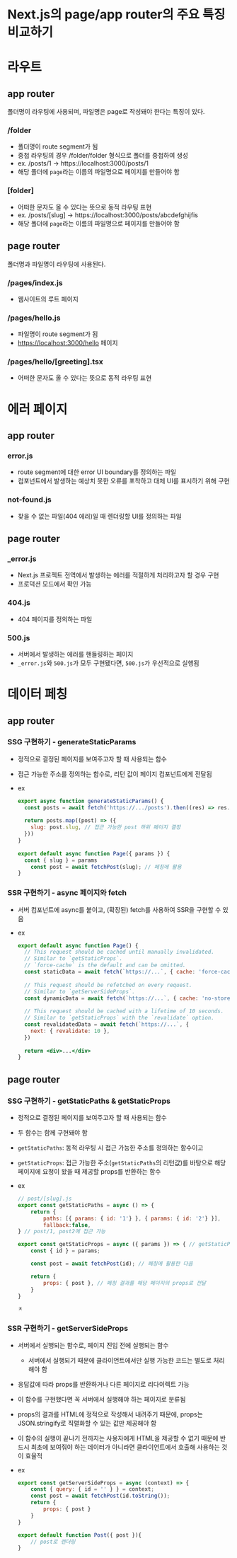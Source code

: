 # Next.js의 page/app router의 주요 특징 비교하기

# 라우트

## app router

폴더명이 라우팅에 사용되며, 파일명은 page로 작성돼야 한다는 특징이 있다.

### /folder

- 폴더명이 route segment가 됨
- 중첩 라우팅의 경우 /folder/folder 형식으로 폴더를 중첩하여 생성
- ex. /posts/1 → https://localhost:3000/posts/1
- 해당 폴더에 `page`라는 이름의 파일명으로 페이지를 만들어야 함

### [folder]

- 어떠한 문자도 올 수 있다는 뜻으로 동적 라우팅 표현
- ex. /posts/[slug] → https://localhost:3000/posts/abcdefghijfis
- 해당 폴더에 `page`라는 이름의 파일명으로 페이지를 만들어야 함

## page router

폴더명과 파일명이 라우팅에 사용된다.

### /pages/index.js

- 웹사이트의 루트 페이지

### /pages/hello.js

- 파일명이 route segment가 됨
- [https://localhost:3000/hello](https://localhost:3000/hello) 페이지

### /pages/hello/[greeting].tsx

- 어떠한 문자도 올 수 있다는 뜻으로 동적 라우팅 표현

# 에러 페이지

## app router

### error.js

- route segment에 대한 error UI boundary를 정의하는 파일
- 컴포넌트에서 발생하는 예상치 못한 오류를 포착하고 대체 UI를 표시하기 위해 구현

### not-found.js

- 찾을 수 없는 파일(404 에러)일 때 렌더링할 UI를 정의하는 파일

## page router

### _error.js

- Next.js 프로젝트 전역에서 발생하는 에러를 적절하게 처리하고자 할 경우 구현
- 프로덕션 모드에서 확인 가능

### 404.js

- 404 페이지를 정의하는 파일

### 500.js

- 서버에서 발생하는 에러를 핸들링하는 페이지
- `_error.js`와 `500.js`가 모두 구현됐다면, `500.js`가 우선적으로 실행됨

# 데이터 페칭

## app router

### SSG 구현하기 - generateStaticParams

- 정적으로 결정된 페이지를 보여주고자 할 때 사용되는 함수
- 접근 가능한 주소를 정의하는 함수로, 리턴 값이 페이지 컴포넌트에게 전달됨
- ex
    
    ```jsx
    export async function generateStaticParams() {
      const posts = await fetch('https://.../posts').then((res) => res.json())
     
      return posts.map((post) => ({
        slug: post.slug, // 접근 가능한 post 하위 페이지 결정
      }))
    }
     
    export default async function Page({ params }) {
      const { slug } = params
    	const post = await fetchPost(slug); // 페칭에 활용
    }
    ```
    

### SSR 구현하기 - async 페이지와 fetch

- 서버 컴포넌트에 async를 붙이고, (확장된) fetch를 사용하여 SSR을 구현할 수 있음
- ex
    
    ```jsx
    export default async function Page() {
      // This request should be cached until manually invalidated.
      // Similar to `getStaticProps`.
      // `force-cache` is the default and can be omitted.
      const staticData = await fetch(`https://...`, { cache: 'force-cache' })
     
      // This request should be refetched on every request.
      // Similar to `getServerSideProps`.
      const dynamicData = await fetch(`https://...`, { cache: 'no-store' })
     
      // This request should be cached with a lifetime of 10 seconds.
      // Similar to `getStaticProps` with the `revalidate` option.
      const revalidatedData = await fetch(`https://...`, {
        next: { revalidate: 10 },
      })
     
      return <div>...</div>
    }
    ```
    

## page router

### SSG 구현하기 - getStaticPaths & getStaticProps

- 정적으로 결정된 페이지를 보여주고자 할 때 사용되는 함수
- 두 함수는 함께 구현돼야 함
- `getStaticPaths`: 동적 라우팅 시 접근 가능한 주소를 정의하는 함수이고
- `getStaticProps`: 접근 가능한 주소(`getStaticPaths`의 리턴값)를 바탕으로 해당 페이지에 요청이 왔을 때 제공할 props를 반환하는 함수
- ex
    
    ```jsx
    // post/[slug].js
    export const getStaticPaths = async () => {
    	return {
    		paths: [{ params: { id: '1'} }, { params: { id: '2'} }],
    		fallback:false,
    } // post/1, post2에 접근 가능
    
    export const getStaticProps = async ({ params }) => { // getStaticPaths에 정의한 값을 받아서
    	const { id } = params;
    
    	const post = await fetchPost(id); // 페칭에 활용한 다음
    
    	return {
    		props: { post }, // 페칭 결과를 해당 페이지의 props로 전달
    	}
    }
    
    ㅊ
    ```
    

### SSR 구현하기 - getServerSideProps

- 서버에서 실행되는 함수로, 페이지 진입 전에 실행되는 함수
    - 서버에서 실행되기 때문에 클라이언트에서만 실행 가능한 코드는 별도로 처리해야 함
- 응답값에 따라 props를 반환하거나 다른 페이지로 리다이렉트 가능
- 이 함수를 구현했다면 꼭 서버에서 실행해야 하는 페이지로 분류됨
- props의 결과를 HTML에 정적으로 작성해서 내려주기 때문에, props는 JSON.stringify로 직렬화할 수 있는 값만 제공해야 함
- 이 함수의 실행이 끝나기 전까지는 사용자에게 HTML을 제공할 수 없기 때문에 반드시 최초에 보여줘야 하는 데이터가 아니라면 클라이언트에서 호출해 사용하는 것이 효율적
- ex
    
    ```jsx
    export const getServerSideProps = async (context) => {
    	const { query: { id = '' } } = context;
    	const post = await fetchPost(id.toString());
    	return {
    		props: { post }
    	}
    }
    
    export default function Post({ post }){
    	// post로 렌더링
    }
    ```